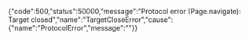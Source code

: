 {"code":500,"status":50000,"message":"Protocol error (Page.navigate): Target closed","name":"TargetCloseError","cause":{"name":"ProtocolError","message":""}}